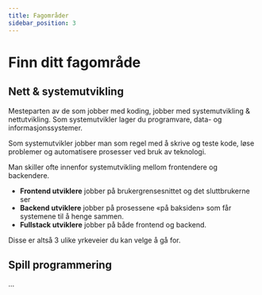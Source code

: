 ```yaml
---
title: Fagområder
sidebar_position: 3
---
```


# Finn ditt fagområde

## Nett & systemutvikling

Mesteparten av de som jobber med koding, jobber med systemutvikling & nettutvikling. Som systemutvikler lager du programvare, data- og informasjonssystemer.

Som systemutvikler jobber man som regel med å skrive og teste kode, løse problemer og automatisere prosesser ved bruk av teknologi.

Man skiller ofte innenfor systemutvikling mellom frontendere og backendere.

- **Frontend utviklere** jobber på brukergrensesnittet og det sluttbrukerne ser
- **Backend utviklere** jobber på prosessene «på baksiden» som får systemene til å henge sammen.
- **Fullstack utviklere** jobber på både frontend og backend.

Disse er altså 3 ulike yrkeveier du kan velge å gå for.

## Spill programmering

...

